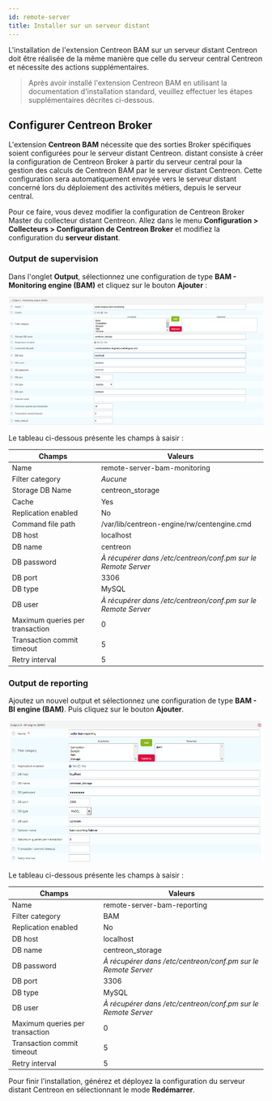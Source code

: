 ```yaml
---
id: remote-server
title: Installer sur un serveur distant
---
```


L'installation de l'extension Centreon BAM sur un serveur distant Centreon doit être réalisée de la même manière que celle du serveur central Centreon et nécessite des actions supplémentaires.

> Après avoir installé l'extension Centreon BAM en utilisant la documentation d'installation standard, veuillez effectuer les étapes supplémentaires décrites ci-dessous.

## Configurer Centreon Broker

L'extension **Centreon BAM** nécessite que des sorties Broker spécifiques soient configurées pour le serveur distant Centreon.
distant consiste à créer la configuration de Centreon Broker à partir du
serveur central pour la gestion des calculs de Centreon BAM par le
serveur distant Centreon. Cette configuration sera automatiquement
envoyée vers le serveur distant concerné lors du déploiement des activités métiers, depuis le serveur central.

Pour ce faire, vous devez modifier la configuration de Centreon Broker Master du collecteur distant Centreon. Allez dans le menu **Configuration > Collecteurs > Configuration de Centreon Broker** et modifiez la configuration du **serveur distant**.

### Output de supervision

Dans l'onglet **Output**, sélectionnez une configuration de
type **BAM - Monitoring engine (BAM)** et cliquez sur le bouton
**Ajouter** :

![image](../assets/service-mapping/remote-server/conf_poller_bam_monitoring.png)

Le tableau ci-dessous présente les champs à saisir :

| Champs                          | Valeurs                                                       |
|---------------------------------|---------------------------------------------------------------|
| Name                            | remote-server-bam-monitoring                                  |
| Filter category                 | *Aucune*                                                      |
| Storage DB Name                 | centreon\_storage                                             |
| Cache                           | Yes                                                           |
| Replication enabled             | No                                                            |
| Command file path               | /var/lib/centreon-engine/rw/centengine.cmd                    |
| DB host                         | localhost                                                     |
| DB name                         | centreon                                                      |
| DB password                     | *À récupérer dans /etc/centreon/conf.pm sur le Remote Server* |
| DB port                         | 3306                                                          |
| DB type                         | MySQL                                                         |
| DB user                         | *À récupérer dans /etc/centreon/conf.pm sur le Remote Server* |
| Maximum queries per transaction | 0                                                             |
| Transaction commit timeout      | 5                                                             |
| Retry interval                  | 5                                                             |

### Output de reporting

Ajoutez un nouvel output et sélectionnez une configuration de type **BAM - BI engine (BAM)**. Puis cliquez sur le bouton **Ajouter**.

![image](../assets/service-mapping/remote-server/conf_poller_bam_reporting.png)

Le tableau ci-dessous présente les champs à saisir :

| Champs                          | Valeurs                                                       |
|---------------------------------|---------------------------------------------------------------|
| Name                            | remote-server-bam-reporting                                   |
| Filter category                 | BAM                                                           |
| Replication enabled             | No                                                            |
| DB host                         | localhost                                                     |
| DB name                         | centreon\_storage                                             |
| DB password                     | *À récupérer dans /etc/centreon/conf.pm sur le Remote Server* |
| DB port                         | 3306                                                          |
| DB type                         | MySQL                                                         |
| DB user                         | *À récupérer dans /etc/centreon/conf.pm sur le Remote Server* |
| Maximum queries per transaction | 0                                                             |
| Transaction commit timeout      | 5                                                             |
| Retry interval                  | 5                                                             |

Pour finir l'installation, générez et déployez la configuration du serveur distant Centreon en sélectionnant le mode **Redémarrer**.
